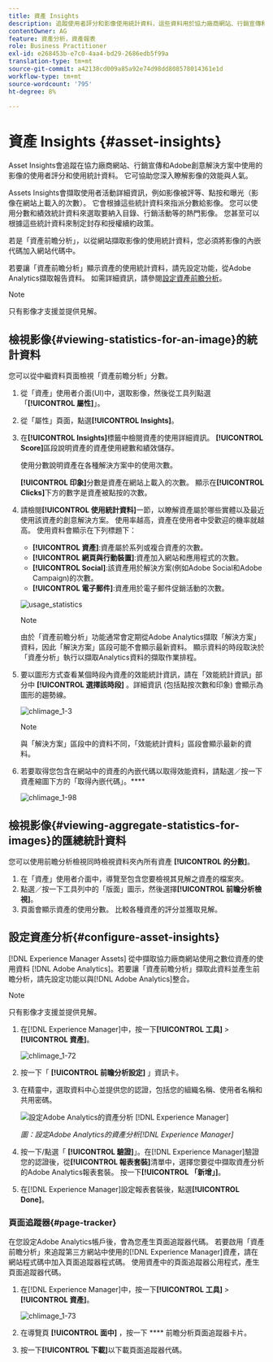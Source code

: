 ```yaml
---
title: 資產 Insights
description: 追蹤使用者評分和影像使用統計資料，這些資料用於協力廠商網站、行銷宣傳和Adobe的創意解決方案。
contentOwner: AG
feature: 資產分析，資產報表
role: Business Practitioner
exl-id: e268453b-e7c0-4aa4-bd29-2686edb5f99a
translation-type: tm+mt
source-git-commit: a42138cd009a85a92e74d98dd808578014361e1d
workflow-type: tm+mt
source-wordcount: '795'
ht-degree: 8%

---
```


# 資產 Insights {#asset-insights}

Asset Insights會追蹤在協力廠商網站、行銷宣傳和Adobe創意解決方案中使用的影像的使用者評分和使用統計資料。 它可協助您深入瞭解影像的效能與人氣。

Assets Insights會擷取使用者活動詳細資訊，例如影像被評等、點按和曝光（影像在網站上載入的次數）。 它會根據這些統計資料來指派分數給影像。 您可以使用分數和績效統計資料來選取要納入目錄、行銷活動等的熱門影像。 您甚至可以根據這些統計資料來制定封存和授權續約政策。

若是「資產前瞻分析」，以從網站擷取影像的使用統計資料，您必須將影像的內嵌代碼加入網站代碼中。

若要讓「資產前瞻分析」顯示資產的使用統計資料，請先設定功能，從Adobe Analytics擷取報告資料。 如需詳細資訊，請參閱[設定資產前瞻分析](#configure-asset-insights)。

>[!NOTE]
>
>只有影像才支援並提供見解。

## 檢視影像{#viewing-statistics-for-an-image}的統計資料

您可以從中繼資料頁面檢視「資產前瞻分析」分數。

1. 從「資產」使用者介面(UI)中，選取影像，然後從工具列點選「**[!UICONTROL 屬性]**」。
1. 從「屬性」頁面，點選&#x200B;**[!UICONTROL Insights]**。
1. 在&#x200B;**[!UICONTROL Insights]**&#x200B;標籤中檢閱資產的使用詳細資訊。 **[!UICONTROL Score]**&#x200B;區段說明資產的資產使用總數和績效儲存。

   使用分數說明資產在各種解決方案中的使用次數。

   **[!UICONTROL 印象]**&#x200B;分數是資產在網站上載入的次數。 顯示在&#x200B;**[!UICONTROL Clicks]**&#x200B;下方的數字是資產被點按的次數。

1. 請檢閱&#x200B;**[!UICONTROL 使用統計資料]**&#x200B;一節，以瞭解資產屬於哪些實體以及最近使用該資產的創意解決方案。 使用率越高，資產在使用者中受歡迎的機率就越高。 使用資料會顯示在下列標題下：

   * **[!UICONTROL 資產]**:資產屬於系列或複合資產的次數。
   * **[!UICONTROL 網頁與行動裝置]**:資產加入網站和應用程式的次數。
   * **[!UICONTROL Social]**:該資產用於解決方案(例如Adobe Social和Adobe Campaign)的次數。
   * **[!UICONTROL 電子郵件]**:資產用於電子郵件促銷活動的次數。

   ![usage_statistics](assets/usage_statistics.png)

   >[!NOTE]
   >
   >由於「資產前瞻分析」功能通常會定期從Adobe Analytics擷取「解決方案」資料，因此「解決方案」區段可能不會顯示最新資料。 顯示資料的時段取決於「資產分析」執行以擷取Analytics資料的擷取作業排程。

1. 要以圖形方式查看某個時段內資產的效能統計資訊，請在「效能統計資訊」部分中 **[!UICONTROL 選擇該時段]** 。詳細資訊 (包括點按次數和印象) 會顯示為圖形的趨勢線。

   ![chlimage_1-3](assets/chlimage_1-3.jpeg)

   >[!NOTE]
   >
   >與「解決方案」區段中的資料不同，「效能統計資料」區段會顯示最新的資料。

1. 若要取得您包含在網站中的資產的內嵌代碼以取得效能資料，請點選／按一下資產縮圖下方的「取得內嵌代碼」。<!-- For more information on how to include your Embed code in third-party web pages, see [Using Page Tracker and Embed code in web pages](/help/assets/use-page-tracker.md). -->****

   ![chlimage_1-98](assets/chlimage_1-98.png)

## 檢視影像{#viewing-aggregate-statistics-for-images}的匯總統計資料

您可以使用前瞻分析檢視同時檢視資料夾內所有資產 **[!UICONTROL 的分數]**。

1. 在「資產」使用者介面中，導覽至包含您要檢視其見解之資產的檔案夾。
1. 點選／按一下工具列中的「版面」圖示，然後選擇&#x200B;**[!UICONTROL 前瞻分析檢視]**。
1. 頁面會顯示資產的使用分數。 比較各種資產的評分並獲取見解。

<!-- TBD: Commenting as Web Console is not available. Document the appropriate OSGi config method if available in CS.

## Schedule background job {#scheduling-background-job}

Asset Insights fetches usage data for assets from Adobe Analytics report suites in a periodic manner. By default, Asset Insights runs a background job every 24 hours at 2 AM to the fetch data. However, you can modify both the frequency and the time by configuring the **[!UICONTROL Adobe CQ DAM Asset Performance Report Sync Job]** service from the web console.

1. Click the [!DNL Experience Manager] logo, and go to **[!UICONTROL Tools]** > **[!UICONTROL Operations]** > **[!UICONTROL Web Console]**.
1. Open the **[!UICONTROL Adobe CQ DAM Asset Performance Report Sync Job]** service configuration.

   ![chlimage_1-99](assets/chlimage_1-99.png)

1. Specify the desired scheduler frequency and the start time for the job in the property scheduler expression. Save the changes.
-->

## 設定資產分析{#configure-asset-insights}

[!DNL Experience Manager Assets] 從中擷取協力廠商網站使用之數位資產的使用資料 [!DNL Adobe Analytics]。若要讓「資產前瞻分析」擷取此資料並產生前瞻分析，請先設定功能以與[!DNL Adobe Analytics]整合。

>[!NOTE]
>
>只有影像才支援並提供見解。

1. 在[!DNL Experience Manager]中，按一下&#x200B;**[!UICONTROL 工具]** > **[!UICONTROL 資產]**。

   ![chlimage_1-72](assets/chlimage_1-72.png)

1. 按一下「 **[!UICONTROL 前瞻分析設定]** 」資訊卡。
1. 在精靈中，選取資料中心並提供您的認證，包括您的組織名稱、使用者名稱和共用密碼。

   ![設定Adobe Analytics的資產分析  [!DNL Experience Manager]](assets/insights_config2.png)

   *圖：設定Adobe Analytics的資產分析[!DNL Experience Manager]*

1. 按一下/點選「 **[!UICONTROL 驗證]**」。在[!DNL Experience Manager]驗證您的認證後，從&#x200B;**[!UICONTROL 報表套裝]**&#x200B;清單中，選擇您要從中擷取資產分析的Adobe Analytics報表套裝。 按一下&#x200B;**[!UICONTROL 「新增」]**。
1. 在[!DNL Experience Manager]設定報表套裝後，點選&#x200B;**[!UICONTROL Done]**。

### 頁面追蹤器{#page-tracker}

在您設定Adobe Analytics帳戶後，會為您產生頁面追蹤器代碼。 若要啟用「資產前瞻分析」來追蹤第三方網站中使用的[!DNL Experience Manager]資產，請在網站程式碼中加入頁面追蹤器程式碼。 使用資產中的頁面追蹤器公用程式，產生頁面追蹤器代碼。<!--  For more information on how to include your Page Tracker code in third-party web pages, see [Using Page Tracker and Embed code in web pages](/help/assets/use-page-tracker.md). -->

1. 在[!DNL Experience Manager]中，按一下&#x200B;**[!UICONTROL 工具]** > **[!UICONTROL 資產]**。

   ![chlimage_1-73](assets/chlimage_1-73.png)

1. 在導覽頁 **[!UICONTROL 面中]** ，按一下 **** 前瞻分析頁面追蹤器卡片。
1. 按一下&#x200B;**[!UICONTROL 下載]**&#x200B;以下載頁面追蹤器代碼。

<!--

## Using demo package for Asset Insights {#using-demo-package-for-asset-insights}

Using the demo package, you can enable Adobe Asset Insights to capture data from and generate insights for a sample web page.

1. Configure Asset Insights using the instructions in [Configure Asset Insights](#configure-asset-insights).
1. Download the sample [!DNL Experience Manager Assets] package from below and install the package from CRXDE package manager.

   [Get File](assets/insightsdemo.zip)

1. Download the ZIP file containing the sample web page from below and extract on your local file system.

   [Get File](assets/demosite.zip)

1. Click the web page to open it in the web browser.

   >[!CAUTION]
   >
   >Web Page is configured to load asset from the localhost server . In case your server is running somewhere else change server address from localhost to server address in the HTML content of the web page.

   >[!NOTE]
   >
   >The external web page can be in [!DNL Experience Manager] itself.

-->
